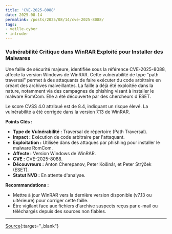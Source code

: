 ```yaml
---
title: 'CVE-2025-8088'
date: 2025-08-14
permalink: /posts/2025/08/14/cve-2025-8088/
tags:
- veille-cyber
- intruder
---
```

### Vulnérabilité Critique dans WinRAR Exploité pour Installer des Malwares

Une faille de sécurité majeure, identifiée sous la référence CVE-2025-8088, affecte la version Windows de WinRAR. Cette vulnérabilité de type "path traversal" permet à des attaquants de faire exécuter du code arbitraire en créant des archives malveillantes. La faille a déjà été exploitée dans la nature, notamment via des campagnes de phishing visant à installer le malware RomCom. Elle a été découverte par des chercheurs d'ESET.

Le score CVSS 4.0 attribué est de 8.4, indiquant un risque élevé. La vulnérabilité a été corrigée dans la version 7.13 de WinRAR.

**Points Clés :**

*   **Type de Vulnérabilité :** Traversal de répertoire (Path Traversal).
*   **Impact :** Exécution de code arbitraire par l'attaquant.
*   **Exploitation :** Utilisée dans des attaques par phishing pour installer le malware RomCom.
*   **Affecte :** Version Windows de WinRAR.
*   **CVE :** CVE-2025-8088.
*   **Découvreurs :** Anton Cherepanov, Peter Košinár, et Peter Strýček (ESET).
*   **Statut NVD :** En attente d'analyse.

**Recommandations :**

*   Mettre à jour WinRAR vers la dernière version disponible (v7.13 ou ultérieure) pour corriger cette faille.
*   Être vigilant face aux fichiers d'archive suspects reçus par e-mail ou téléchargés depuis des sources non fiables.

---
[Source](https://cvemon.intruder.io/cves/CVE-2025-8088){:target="_blank"}
